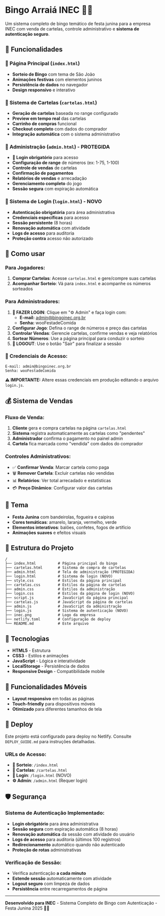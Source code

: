 # Bingo Arraiá INEC 🎪🌽

Um sistema completo de bingo temático de festa junina para a empresa INEC com venda de cartelas, controle administrativo e **sistema de autenticação seguro**.

## 🎯 Funcionalidades

### 🎪 Página Principal (`index.html`)
- **Sorteio de Bingo** com tema de São João
- **Animações festivas** com elementos juninos
- **Persistência de dados** no navegador
- **Design responsivo** e interativo

### 🎫 Sistema de Cartelas (`cartelas.html`)
- **Geração de cartelas** baseada no range configurado
- **Preview em tempo real** das cartelas
- **Carrinho de compras** funcional
- **Checkout completo** com dados do comprador
- **Integração automática** com o sistema administrativo

### 🔧 Administração (`admin.html`) - **PROTEGIDA**
- **🔐 Login obrigatório** para acesso
- **Configuração de range** de números (ex: 1-75, 1-100)
- **Controle de vendas** de cartelas
- **Confirmação de pagamentos** 
- **Relatórios de vendas** e arrecadação
- **Gerenciamento completo** do jogo
- **Sessão segura** com expiração automática

### 🔐 Sistema de Login (`login.html`) - **NOVO**
- **Autenticação obrigatória** para área administrativa
- **Credenciais específicas** para acesso
- **Sessão persistente** (8 horas)
- **Renovação automática** com atividade
- **Logs de acesso** para auditoria
- **Proteção contra** acesso não autorizado

## 🚀 Como usar

### Para Jogadores:
1. **Comprar Cartelas**: Acesse `cartelas.html` e gere/compre suas cartelas
2. **Acompanhar Sorteio**: Vá para `index.html` e acompanhe os números sorteados

### Para Administradores:
1. **🔐 FAZER LOGIN**: Clique em "⚙️ Admin" e faça login com:
   - **E-mail:** admin@bingoinec.org.br
   - **Senha:** wooFestadeComida
2. **Configurar Jogo**: Defina o range de números e preço das cartelas
3. **Controlar Vendas**: Gerencie cartelas, confirme vendas e veja relatórios
4. **Sortear Números**: Use a página principal para conduzir o sorteio
5. **🚪 LOGOUT**: Use o botão "Sair" para finalizar a sessão

### 🔐 Credenciais de Acesso:
```
E-mail: admin@bingoinec.org.br
Senha: wooFestadeComida
```
**⚠️ IMPORTANTE:** Altere essas credenciais em produção editando o arquivo `login.js`.

## 💰 Sistema de Vendas

### Fluxo de Venda:
1. **Cliente** gera e compra cartelas na página `cartelas.html`
2. **Sistema** registra automaticamente as cartelas como "pendentes"
3. **Administrador** confirma o pagamento no painel admin
4. **Cartela** fica marcada como "vendida" com dados do comprador

### Controles Administrativos:
- ✅ **Confirmar Venda**: Marcar cartela como paga
- 🗑️ **Remover Cartela**: Excluir cartelas não vendidas
- 📊 **Relatórios**: Ver total arrecadado e estatísticas
- 💳 **Preço Dinâmico**: Configurar valor das cartelas

## 🎨 Tema

- **Festa Junina** com bandeirolas, fogueira e caipiras
- **Cores temáticas**: amarelo, laranja, vermelho, verde
- **Elementos interativos**: balões, confetes, fogos de artifício
- **Animações suaves** e efeitos visuais

## 📁 Estrutura do Projeto

```
/
├── index.html          # Página principal do bingo
├── cartelas.html       # Sistema de compra de cartelas
├── admin.html          # Tela de administração (PROTEGIDA)
├── login.html          # Sistema de login (NOVO)
├── style.css           # Estilos da página principal
├── cartelas.css        # Estilos da página de cartelas
├── admin.css           # Estilos da administração
├── login.css           # Estilos da página de login (NOVO)
├── script.js           # JavaScript da página principal
├── cartelas.js         # JavaScript da página de cartelas
├── admin.js            # JavaScript da administração
├── login.js            # Sistema de autenticação (NOVO)
├── inec.png            # Logo da empresa
├── netlify.toml        # Configuração de deploy
└── README.md           # Este arquivo
```

## 🔧 Tecnologias

- **HTML5** - Estrutura
- **CSS3** - Estilos e animações
- **JavaScript** - Lógica e interatividade
- **LocalStorage** - Persistência de dados
- **Responsive Design** - Compatibilidade mobile

## 📱 Funcionalidades Móveis

- **Layout responsivo** em todas as páginas
- **Touch-friendly** para dispositivos móveis
- **Otimizado** para diferentes tamanhos de tela

## 🎪 Deploy

Este projeto está configurado para deploy no Netlify. Consulte `DEPLOY_GUIDE.md` para instruções detalhadas.

### URLs de Acesso:
- **🎪 Sorteio**: `/index.html`
- **🎫 Cartelas**: `/cartelas.html`
- **🔐 Login**: `/login.html` (NOVO)
- **⚙️ Admin**: `/admin.html` (Requer login)

## 🛡️ Segurança

### Sistema de Autenticação Implementado:
- **Login obrigatório** para área administrativa
- **Sessão segura** com expiração automática (8 horas)
- **Renovação automática** da sessão com atividade do usuário
- **Logs de acesso** para auditoria (últimos 100 registros)
- **Redirecionamento** automático quando não autenticado
- **Proteção de rotas** administrativas

### Verificação de Sessão:
- Verifica autenticação **a cada minuto**
- **Estende sessão** automaticamente com atividade
- **Logout seguro** com limpeza de dados
- **Persistência** entre recarregamentos de página

---

**Desenvolvido para INEC** - Sistema Completo de Bingo com Autenticação - Festa Junina 2025 🌽✨
